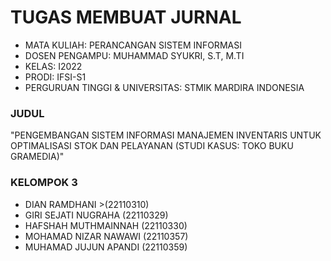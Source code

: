 # TUGAS MEMBUAT JURNAL 

- MATA KULIAH: PERANCANGAN SISTEM INFORMASI
- DOSEN PENGAMPU: MUHAMMAD SYUKRI, S.T, M.TI
- KELAS: I2022
- PRODI: IFSI-S1
- PERGURUAN TINGGI & UNIVERSITAS: STMIK MARDIRA INDONESIA

### JUDUL
"PENGEMBANGAN SISTEM INFORMASI MANAJEMEN INVENTARIS UNTUK OPTIMALISASI STOK DAN PELAYANAN (STUDI KASUS: TOKO BUKU GRAMEDIA)"

### KELOMPOK 3
- DIAN RAMDHANI >(22110310)
- GIRI SEJATI NUGRAHA (22110329)
- HAFSHAH MUTHMAINNAH (22110330)
- MOHAMAD NIZAR NAWAWI (22110357)
- MUHAMAD JUJUN APANDI (22110359)
